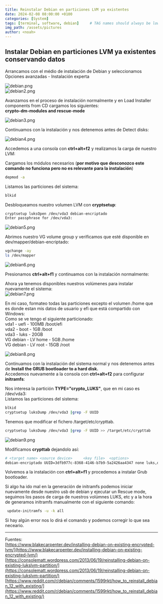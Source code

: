 ```yaml
---
title: Reinstalar Debian en particiones LVM ya existentes
date: 2024-02-08 08:00:00 +0100
categories: [System]
tags: [terminal, software, debian]     # TAG names should always be lowercase
img_path: /assets/pictures
author: <noah>
---
```

## Instalar Debian en particiones LVM ya existentes conservando datos


Arrancamos con el médio de instalación de Debian y seleccionamos Opciones avanzadas - Instalación experta

![debian.png](debian.png)  
![debian2.png](debian2.png)  

Avanzamos en el proceso de instalación normalmente y en Load Installer components from CD cargamos los siguientes:  
**crypto-dm-modules and rescue-mode**

![debian3.png](debian3.png)  

Continuamos con la instalación y nos detenemos antes de Detect disks:

![debian4.png](debian4.png)  

Accedemos a una consola con **ctrl+alt+f2** y realizamos la carga de nuestro LVM:  

Cargamos los módulos necesarios (**por motivo que desconozco este comando no funciona pero no es relevante para la instalación**)

``` bash
depmod -a
```
Listamos las particiones del sistema:  
``` bash
blkid
```

Desbloqueamos nuestro volumen LVM con **cryptsetup**:  

``` bash
cryptsetup luksOpen /dev/vda3 debian-encriptado
Enter passphrase for /dev/vda3:
```
![debian5.png](debian5.png)  

Abrimos nuestro VG volume group y verificamos que esté disponible en dev/mapper/debian-encriptado:  

``` bash
vgchange -ay
ls /dev/mapper
```
![debian6.png](debian6.png)  

Presionamos **ctrl+alt+f1** y continuamos con la instalación normalmente:  

Ahora ya tenemos disponibles nuestros volúmenes para instalar nuevamente el sistema:  
![debian7.png](debian7.png)  

En mi caso, formateo todas las particiones excepto el volumen /home que es donde estan mis datos de usuario y efi que está compartido con Windows:  
Como se ve tengo el siguiente particionado:  
vda1 - uefi - 100MB   				/boot/efi  
vda2 - boot - 1GB  					/boot  
vda3 - luks - 20GB  
	VG debian - LV home - 5GB 		/home  
	VG debian - LV root - 15GB		/root  

![debian8.png](debian8.png)  

Continuamos con la instalación del sistema normal y nos detenemos antes de **Install the GRUB bootloader to a hard disk.**  
Accedemos nuevamente a la consola con **ctrl+alt+f2** para configurar **initramfs**:  

Nos interesa la partición **TYPE="crypto_LUKS"**, que en mi caso es /dev/vda3:  
Listamos las particiones del sistema:  
``` bash
blkid
cryptsetup luksDump /dev/vda3 |grep -F UUID
```
Tenemos que modificar el fichero /target/etc/crypttab.  
``` bash
cryptsetup luksDump /dev/vda3 |grep -F UUID >> /target/etc/crypttab
```
![debian9.png](debian9.png)  

Modificamos **crypttab** dejandolo así: 
``` bash
# <target name> <source device>		<key file>	<options>
debian-encriptado UUID=3dfb977c-8368-4146-b7b9-5a2426aa4347 none luks,discard
```

Volvemos a la instalación con **ctrl+alt+f1** y procedemos a instalar Grub bootloader.  

Si algo ha ido mal en la generación de initramfs podemos iniciar nuevamente desde nuestro usb de debian y ejecutar un Rescue mode, seguimos los pasos de carga de nuestros volúmnes LUKS, etc y a la hora de generamos initramfs manualmente con el siguiente comando:

``` bash
 update-initramfs -u -k all
```
Si hay algún error nos lo dirá el comando y podemos corregir lo que sea neceario.  



***
Fuentes:  
[https://www.blakecarpenter.dev/installing-debian-on-existing-encrypted-lvm/](https://www.blakecarpenter.dev/installing-debian-on-existing-encrypted-lvm/)  
[https://consolematt.wordpress.com/2013/06/19/reinstalling-debian-on-existing-lukslvm-partition/](https://consolematt.wordpress.com/2013/06/19/reinstalling-debian-on-existing-lukslvm-partition/)  
[https://www.reddit.com/r/debian/comments/1599rkt/how_to_reinstall_debian_12_with_existing/](https://www.reddit.com/r/debian/comments/1599rkt/how_to_reinstall_debian_12_with_existing/)  


